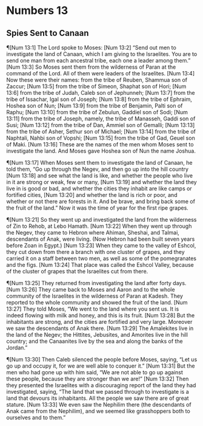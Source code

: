 # Numbers 13

## Spies Sent to Canaan
¶[Num 13:1] The Lord spoke to Moses:
[Num 13:2] “Send out men to investigate the land of Canaan, which I am giving to the Israelites. You are to send one man from each ancestral tribe, each one a leader among them.”
[Num 13:3] So Moses sent them from the wilderness of Paran at the command of the Lord. All of them were leaders of the Israelites.
[Num 13:4] Now these were their names: from the tribe of Reuben, Shammua son of Zaccur;
[Num 13:5] from the tribe of Simeon, Shaphat son of Hori;
[Num 13:6] from the tribe of Judah, Caleb son of Jephunneh;
[Num 13:7] from the tribe of Issachar, Igal son of Joseph;
[Num 13:8] from the tribe of Ephraim, Hoshea son of Nun;
[Num 13:9] from the tribe of Benjamin, Palti son of Raphu;
[Num 13:10] from the tribe of Zebulun, Gaddiel son of Sodi;
[Num 13:11] from the tribe of Joseph, namely, the tribe of Manasseh, Gaddi son of Susi;
[Num 13:12] from the tribe of Dan, Ammiel son of Gemalli;
[Num 13:13] from the tribe of Asher, Sethur son of Michael;
[Num 13:14] from the tribe of Naphtali, Nahbi son of Vopshi;
[Num 13:15] from the tribe of Gad, Geuel son of Maki.
[Num 13:16] These are the names of the men whom Moses sent to investigate the land. And Moses gave Hoshea son of Nun the name Joshua.

¶[Num 13:17] When Moses sent them to investigate the land of Canaan, he told them, “Go up through the Negev, and then go up into the hill country
[Num 13:18] and see what the land is like, and whether the people who live in it are strong or weak, few or many,
[Num 13:19] and whether the land they live in is good or bad, and whether the cities they inhabit are like camps or fortified cities,
[Num 13:20] and whether the land is rich or poor, and whether or not there are forests in it. And be brave, and bring back some of the fruit of the land.” Now it was the time of year for the first ripe grapes.

¶[Num 13:21] So they went up and investigated the land from the wilderness of Zin to Rehob, at Lebo Hamath.
[Num 13:22] When they went up through the Negev, they came to Hebron where Ahiman, Sheshai, and Talmai, descendants of Anak, were living. (Now Hebron had been built seven years before Zoan in Egypt.)
[Num 13:23] When they came to the valley of Eshcol, they cut down from there a branch with one cluster of grapes, and they carried it on a staff between two men, as well as some of the pomegranates and the figs.
[Num 13:24] That place was called the Eshcol Valley, because of the cluster of grapes that the Israelites cut from there.

¶[Num 13:25] They returned from investigating the land after forty days.
[Num 13:26] They came back to Moses and Aaron and to the whole community of the Israelites in the wilderness of Paran at Kadesh. They reported to the whole community and showed the fruit of the land.
[Num 13:27] They told Moses, “We went to the land where you sent us. It is indeed flowing with milk and honey, and this is its fruit.
[Num 13:28] But the inhabitants are strong, and the cities are fortified and very large. Moreover we saw the descendants of Anak there.
[Num 13:29] The Amalekites live in the land of the Negev; the Hittites, Jebusites, and Amorites live in the hill country; and the Canaanites live by the sea and along the banks of the Jordan.”

¶[Num 13:30] Then Caleb silenced the people before Moses, saying, “Let us go up and occupy it, for we are well able to conquer it.”
[Num 13:31] But the men who had gone up with him said, “We are not able to go up against these people, because they are stronger than we are!”
[Num 13:32] Then they presented the Israelites with a discouraging report of the land they had investigated, saying, “The land that we passed through to investigate is a land that devours its inhabitants. All the people we saw there are of great stature.
[Num 13:33] We even saw the Nephilim there (the descendants of Anak came from the Nephilim), and we seemed like grasshoppers both to ourselves and to them.”
